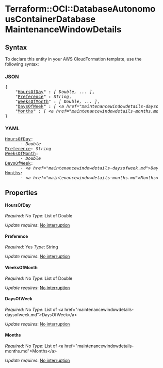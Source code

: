 # Terraform::OCI::DatabaseAutonomousContainerDatabase MaintenanceWindowDetails

## Syntax

To declare this entity in your AWS CloudFormation template, use the following syntax:

### JSON

<pre>
{
    "<a href="#hoursofday" title="HoursOfDay">HoursOfDay</a>" : <i>[ Double, ... ]</i>,
    "<a href="#preference" title="Preference">Preference</a>" : <i>String</i>,
    "<a href="#weeksofmonth" title="WeeksOfMonth">WeeksOfMonth</a>" : <i>[ Double, ... ]</i>,
    "<a href="#daysofweek" title="DaysOfWeek">DaysOfWeek</a>" : <i>[ &lt;a href=&#34;maintenancewindowdetails-daysofweek.md&#34;&gt;DaysOfWeek&lt;/a&gt;, ... ]</i>,
    "<a href="#months" title="Months">Months</a>" : <i>[ &lt;a href=&#34;maintenancewindowdetails-months.md&#34;&gt;Months&lt;/a&gt;, ... ]</i>
}
</pre>

### YAML

<pre>
<a href="#hoursofday" title="HoursOfDay">HoursOfDay</a>: <i>
      - Double</i>
<a href="#preference" title="Preference">Preference</a>: <i>String</i>
<a href="#weeksofmonth" title="WeeksOfMonth">WeeksOfMonth</a>: <i>
      - Double</i>
<a href="#daysofweek" title="DaysOfWeek">DaysOfWeek</a>: <i>
      - &lt;a href=&#34;maintenancewindowdetails-daysofweek.md&#34;&gt;DaysOfWeek&lt;/a&gt;</i>
<a href="#months" title="Months">Months</a>: <i>
      - &lt;a href=&#34;maintenancewindowdetails-months.md&#34;&gt;Months&lt;/a&gt;</i>
</pre>

## Properties

#### HoursOfDay

_Required_: No
_Type_: List of Double

_Update requires_: [No interruption](https://docs.aws.amazon.com/AWSCloudFormation/latest/UserGuide/using-cfn-updating-stacks-update-behaviors.html#update-no-interrupt)

#### Preference

_Required_: Yes
_Type_: String

_Update requires_: [No interruption](https://docs.aws.amazon.com/AWSCloudFormation/latest/UserGuide/using-cfn-updating-stacks-update-behaviors.html#update-no-interrupt)

#### WeeksOfMonth

_Required_: No
_Type_: List of Double

_Update requires_: [No interruption](https://docs.aws.amazon.com/AWSCloudFormation/latest/UserGuide/using-cfn-updating-stacks-update-behaviors.html#update-no-interrupt)

#### DaysOfWeek

_Required_: No
_Type_: List of &lt;a href=&#34;maintenancewindowdetails-daysofweek.md&#34;&gt;DaysOfWeek&lt;/a&gt;

_Update requires_: [No interruption](https://docs.aws.amazon.com/AWSCloudFormation/latest/UserGuide/using-cfn-updating-stacks-update-behaviors.html#update-no-interrupt)

#### Months

_Required_: No
_Type_: List of &lt;a href=&#34;maintenancewindowdetails-months.md&#34;&gt;Months&lt;/a&gt;

_Update requires_: [No interruption](https://docs.aws.amazon.com/AWSCloudFormation/latest/UserGuide/using-cfn-updating-stacks-update-behaviors.html#update-no-interrupt)

